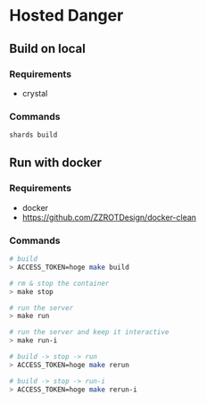 # Hosted Danger

## Build on local

### Requirements
- crystal

### Commands
```bash
shards build
```

## Run with docker

### Requirements
- docker
- https://github.com/ZZROTDesign/docker-clean

### Commands
```bash
# build
> ACCESS_TOKEN=hoge make build

# rm & stop the container
> make stop

# run the server
> make run

# run the server and keep it interactive
> make run-i

# build -> stop -> run
> ACCESS_TOKEN=hoge make rerun

# build -> stop -> run-i
> ACCESS_TOKEN=hoge make rerun-i
```
